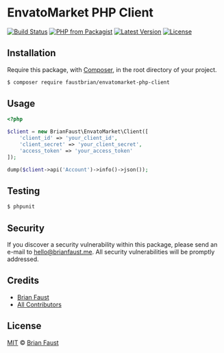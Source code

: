 # EnvatoMarket PHP Client

[![Build Status](https://img.shields.io/travis/faustbrian/EnvatoMarket-PHP-Client/master.svg?style=flat-square)](https://travis-ci.org/faustbrian/EnvatoMarket-PHP-Client)
[![PHP from Packagist](https://img.shields.io/packagist/php-v/faustbrian/envatomarket-php-client.svg?style=flat-square)]()
[![Latest Version](https://img.shields.io/github/release/faustbrian/EnvatoMarket-PHP-Client.svg?style=flat-square)](https://github.com/faustbrian/EnvatoMarket-PHP-Client/releases)
[![License](https://img.shields.io/packagist/l/faustbrian/EnvatoMarket-PHP-Client.svg?style=flat-square)](https://packagist.org/packages/faustbrian/EnvatoMarket-PHP-Client)

## Installation

Require this package, with [Composer](https://getcomposer.org/), in the root directory of your project.

```bash
$ composer require faustbrian/envatomarket-php-client
```

## Usage

```php
<?php

$client = new BrianFaust\EnvatoMarket\Client([
    'client_id' => 'your_client_id',
    'client_secret' => 'your_client_secret',
    'access_token' => 'your_access_token'
]);

dump($client->api('Account')->info()->json());
```

## Testing

``` bash
$ phpunit
```

## Security

If you discover a security vulnerability within this package, please send an e-mail to hello@brianfaust.me. All security vulnerabilities will be promptly addressed.

## Credits

- [Brian Faust](https://github.com/faustbrian)
- [All Contributors](../../contributors)

## License

[MIT](LICENSE) © [Brian Faust](https://brianfaust.me)
